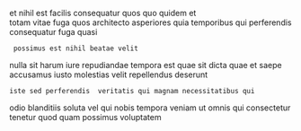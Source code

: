 <!--
title: Persevering background toolset
author: Meaghan
date: 2014-08-21-2127
link: 2014-08-21-2127-persevering-background-toolset
tags: [icons,Ember,kittens,beards]
-->

et  nihil est  facilis
consequatur quos quo
quidem et    
  totam  vitae   fuga quos
architecto asperiores quia  temporibus qui perferendis consequatur 
   fuga quasi
 	 possimus est nihil beatae velit  
nulla sit harum iure repudiandae  tempora
est quae sit dicta 
quae et saepe accusamus
iusto    molestias  velit repellendus deserunt
 	iste sed perferendis  veritatis qui magnam necessitatibus qui
odio   blanditiis soluta vel qui
 nobis tempora veniam  ut omnis qui
 consectetur tenetur   quod quam possimus
 voluptatem  